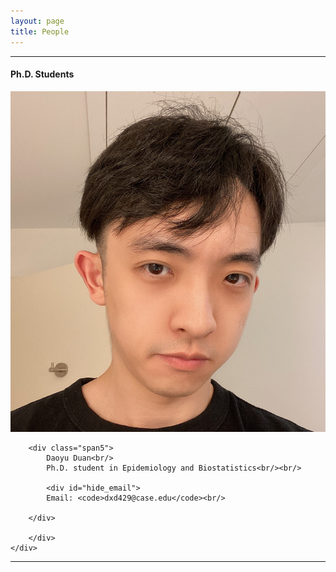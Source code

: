 ```yaml
---
layout: page
title: People
---
```


---


<div class="container">

<h4><a name="contact"></a>Ph.D. Students</h4>

  <div class="row-fluid">
     <div class="span2">
        <a href="./assets/pics/DD.JPG">
            <img src="./assets/pics/DD.JPG"
                  title="Daoyu Duan" alt="Daoyu Duan"/></a>
        	</div>

    

  
    
        <div class="span5">
            Daoyu Duan<br/>
            Ph.D. student in Epidemiology and Biostatistics<br/><br/>

            <div id="hide_email">
            Email: <code>dxd429@case.edu</code><br/>
      
        </div>
       
        </div>
    </div>
</div>

---
